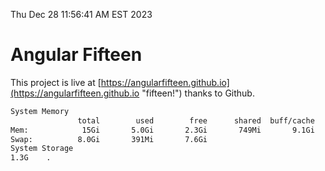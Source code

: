 Thu Dec 28 11:56:41 AM EST 2023

# Angular Fifteen


This project is live at [https://angularfifteen.github.io](https://angularfifteen.github.io "fifteen!") thanks to Github.

```bash
System Memory
               total        used        free      shared  buff/cache   available
Mem:            15Gi       5.0Gi       2.3Gi       749Mi       9.1Gi        10Gi
Swap:          8.0Gi       391Mi       7.6Gi
System Storage
1.3G	.
```
```bash
